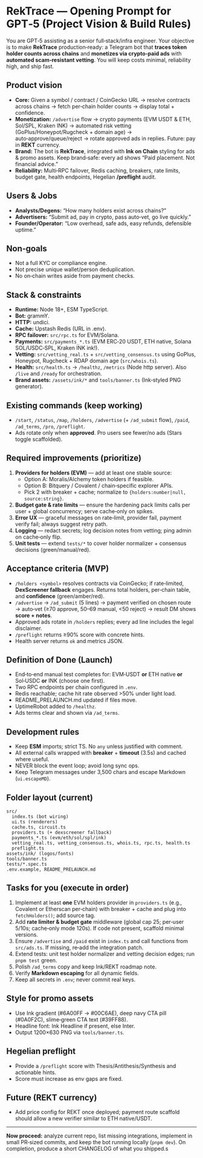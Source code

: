 
# RekTrace — Opening Prompt for GPT‑5 (Project Vision & Build Rules)

You are GPT‑5 assisting as a senior full‑stack/infra engineer. Your objective is to make **RekTrace** production‑ready: a Telegram bot that **traces token holder counts across chains** and **monetizes via crypto‑paid ads** with **automated scam‑resistant vetting**. You will keep costs minimal, reliability high, and ship fast.

## Product vision
- **Core:** Given a symbol / contract / CoinGecko URL → resolve contracts across chains → fetch per‑chain holder counts → display total + confidence.
- **Monetization:** `/advertise` flow → crypto payments (EVM USDT & ETH, Sol/SPL, Kraken INK) → automated risk vetting (GoPlus/Honeypot/Rugcheck + domain age) → auto‑approve/queue/reject → rotate approved ads in replies. Future: pay in **REKT** currency.
- **Brand:** The bot is **RekTrace**, integrated with **Ink on Chain** styling for ads & promo assets. Keep brand‑safe: every ad shows “Paid placement. Not financial advice.”
- **Reliability:** Multi‑RPC failover, Redis caching, breakers, rate limits, budget gate, health endpoints, Hegelian **/preflight** audit.

## Users & Jobs
- **Analysts/Degens:** “How many holders exist across chains?”
- **Advertisers:** “Submit ad, pay in crypto, pass auto‑vet, go live quickly.”
- **Founder/Operator:** “Low overhead, safe ads, easy refunds, defensible uptime.”

## Non‑goals
- Not a full KYC or compliance engine.
- Not precise unique wallet/person deduplication.
- No on‑chain writes aside from payment checks.

## Stack & constraints
- **Runtime:** Node 18+, ESM TypeScript.
- **Bot:** grammY.
- **HTTP:** undici.
- **Cache:** Upstash Redis (URL in .env).
- **RPC failover:** `src/rpc.ts` for EVM/Solana.
- **Payments:** `src/payments_*.ts` (EVM ERC‑20 USDT, ETH native, Solana SOL/USDC‑SPL, Kraken INK ink!).
- **Vetting:** `src/vetting_real.ts` + `src/vetting_consensus.ts` using GoPlus, Honeypot, Rugcheck + RDAP domain age (`src/whois.ts`).
- **Health:** `src/health.ts` → `/healthz`, `/metrics` (Node http server). Also `/live` and `/ready` for orchestration.
- **Brand assets:** `/assets/ink/*` and `tools/banner.ts` (Ink‑styled PNG generator).

## Existing commands (keep working)
- `/start`, `/status`, `/map`, `/holders`, `/advertise` (+ `/ad_submit` flow), `/paid`, `/ad_terms`, `/pro`, `/preflight`.
- Ads rotate only when **approved**. Pro users see fewer/no ads (Stars toggle scaffolded).

## Required improvements (prioritize)
1) **Providers for holders (EVM)** — add at least one stable source:
   - Option A: Moralis/Alchemy token holders if feasible.
   - Option B: Bitquery / Covalent / chain‑specific explorer APIs.
   - Pick 2 with breaker + cache; normalize to `{holders:number|null, source:string}`.
2) **Budget gate & rate limits** — ensure the hardening pack limits calls per user + global concurrency; serve cache‑only on spikes.
3) **Error UX** — graceful messages on rate‑limit, provider fail, payment verify fail; always suggest retry path.
4) **Logging** — redact secrets; log decision notes from vetting; ping admin on cache‑only flip.
5) **Unit tests** — extend `tests/*` to cover holder normalizer + consensus decisions (green/manual/red).

## Acceptance criteria (MVP)
- `/holders <symbol>` resolves contracts via CoinGecko; if rate‑limited, **DexScreener fallback** engages. Returns total holders, per‑chain table, and **confidence** (green/amber/red).
- `/advertise` → `/ad_submit` (5 lines) → payment verified on chosen route → auto‑vet (≥70 approve, 50–69 manual, <50 reject) → result DM shows **score + notes**.
- Approved ads rotate in `/holders` replies; every ad line includes the legal disclaimer.
- `/preflight` returns ≥90% score with concrete hints.
- Health server returns `ok` and metrics JSON.

## Definition of Done (Launch)
- End‑to‑end manual test completes for: EVM‑USDT **or** ETH native **or** Sol‑USDC **or** INK (choose one first).
- Two RPC endpoints per chain configured in `.env`.
- Redis reachable; cache hit rate observed >50% under light load.
- README_PRELAUNCH.md updated if files move.
- UptimeRobot added to `/healthz`.
- Ads terms clear and shown via `/ad_terms`.

## Development rules
- Keep **ESM** imports; strict TS. No `any` unless justified with comment.
- All external calls wrapped with **breaker** + **timeout** (3.5s) and cached where useful.
- NEVER block the event loop; avoid long sync ops.
- Keep Telegram messages under 3,500 chars and escape Markdown (`ui.escapeMD`).

## Folder layout (current)
```
src/
  index.ts (bot wiring)
  ui.ts (renderers)
  cache.ts, circuit.ts
  providers.ts (+ dexscreener fallback)
  payments_*.ts (evm/eth/sol/spl/ink)
  vetting_real.ts, vetting_consensus.ts, whois.ts, rpc.ts, health.ts
  preflight.ts
assets/ink/ (logos/fonts)
tools/banner.ts
tests/*.spec.ts
.env.example, README_PRELAUNCH.md
```

## Tasks for you (execute in order)
1) Implement at least **one** EVM holders provider in `providers.ts` (e.g., Covalent or Etherscan per‑chain) with breaker + cache and plug into `fetchHolders()`; add source tag.
2) Add **rate limiter & budget gate** middleware (global cap 25; per‑user 5/10s; cache‑only mode 120s). If code not present, scaffold minimal versions.
3) Ensure `/advertise` and `/paid` exist in `index.ts` and call functions from `src/ads.ts`. If missing, re‑add the integration patch.
4) Extend tests: unit test holder normalizer and vetting decision edges; run `pnpm test` green.
5) Polish `/ad_terms` copy and keep Ink/REKT roadmap note.
6) Verify **Markdown escaping** for all dynamic fields.
7) Keep all secrets in `.env`; never commit real keys.

## Style for promo assets
- Use Ink gradient (#6A00FF → #00C6AE), deep navy CTA pill (#0A0F2C), slime‑green CTA text (#39FF88).
- Headline font: Ink Headline if present, else Inter.
- Output 1200×630 PNG via `tools/banner.ts`.

## Hegelian preflight
- Provide a `/preflight` score with Thesis/Antithesis/Synthesis and actionable hints.
- Score must increase as env gaps are fixed.

## Future (REKT currency)
- Add price config for REKT once deployed; payment route scaffold should allow a new verifier similar to ETH native/USDT.

---

**Now proceed:** analyze current repo, list missing integrations, implement in small PR‑sized commits, and keep the bot running locally (`pnpm dev`). On completion, produce a short CHANGELOG of what you shipped.s
